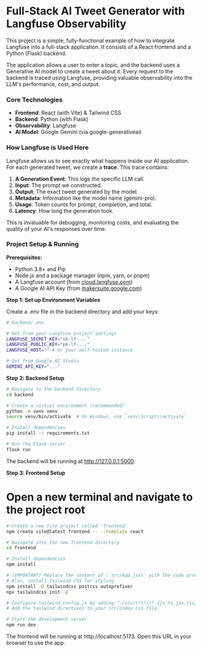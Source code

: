 # **Full-Stack AI Tweet Generator with Langfuse Observability**

This project is a simple, fully-functional example of how to integrate Langfuse into a full-stack application. It consists of a React frontend and a Python (Flask) backend.

The application allows a user to enter a topic, and the backend uses a Generative AI model to create a tweet about it. Every request to the backend is traced using Langfuse, providing valuable observability into the LLM's performance, cost, and output.

### **Core Technologies**

* **Frontend**: React (with Vite) & Tailwind CSS  
* **Backend**: Python (with Flask)  
* **Observability**: Langfuse  
* **AI Model**: Google Gemini (via google-generativeai)

### **How Langfuse is Used Here**

Langfuse allows us to see exactly what happens inside our AI application. For each generated tweet, we create a **trace**. This trace contains:

1. **A Generation Event**: This logs the specific LLM call.  
2. **Input**: The prompt we constructed.  
3. **Output**: The exact tweet generated by the model.  
4. **Metadata**: Information like the model name (gemini-pro).  
5. **Usage**: Token counts for prompt, completion, and total.  
6. **Latency**: How long the generation took.

This is invaluable for debugging, monitoring costs, and evaluating the quality of your AI's responses over time.

### **Project Setup & Running**

**Prerequisites:**

* Python 3.8+ and Pip  
* Node.js and a package manager (npm, yarn, or pnpm)  
* A Langfuse account (from [cloud.langfuse.com](https://cloud.langfuse.com/))  
* A Google AI API Key (from [makersuite.google.com](https://makersuite.google.com/))

**Step 1: Set up Environment Variables**

Create a .env file in the backend directory and add your keys:
```bash
# backend/.env

# Get from your Langfuse project settings  
LANGFUSE_SECRET_KEY="sk-lf-..."  
LANGFUSE_PUBLIC_KEY="pk-lf-..."  
LANGFUSE_HOST="" # Or your self-hosted instance

# Get from Google AI Studio  
GEMINI_API_KEY="..."
```
**Step 2: Backend Setup**
```bash
# Navigate to the backend directory  
cd backend

# Create a virtual environment (recommended)  
python -m venv venv  
source venv/bin/activate  # On Windows, use `venv\Scripts\activate`

# Install dependencies  
pip install -r requirements.txt

# Run the Flask server  
flask run
```
The backend will be running at http://127.0.0.1:5000.

**Step 3: Frontend Setup**

# Open a new terminal and navigate to the project root 
```bash 
# Create a new Vite project called 'frontend'  
npm create vite@latest frontend -- --template react

# Navigate into the new frontend directory  
cd frontend

# Install dependencies  
npm install

# (IMPORTANT) Replace the content of \`src/App.jsx\` with the code provided in the App.jsx file.  
# Also, install Tailwind CSS for styling  
npm install -D tailwindcss postcss autoprefixer  
npx tailwindcss init -p

# Configure tailwind.config.js by adding "./src/\*\*/\*.{js,ts,jsx,tsx}" to the content array.  
# Add the tailwind directives to your src/index.css file.

# Start the development server  
npm run dev
```
The frontend will be running at http://localhost:5173. Open this URL in your browser to use the app.